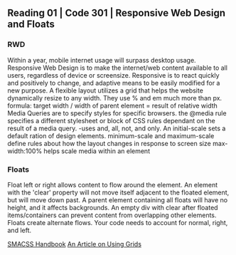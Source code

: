 ## Reading 01 | Code 301 | Responsive Web Design and Floats

### RWD
Within a year, mobile internet usage will surpass desktop usage.
Responsive Web Design is to make the internet/web content available to 
all users, regardless of device or screensize. 
Responsive is to react quickly and positively to change, and adaptive means to
be easily modified for a new purpose.
A flexible layout utilizes a grid that helps the website dynamically resize to
any width. They use % and em much more than px.
formula: target width / width of parent element = result of relative width
Media Queries are to specify styles for specific browsers.
the @media rule specifies a different stylesheet or block of CSS rules dependant on the result of a media query. -uses and, all, not, and only.
An initial-scale sets a default ration of design elements.  minimum-scale and maximum-scale define rules about how the layout changes in response to screen size
max-width:100% helps scale media within an element

### Floats
Float left  or right allows content to flow around the element.
An element with the 'clear' property will not move itself adjacent to the floated element, but will move down past.
A parent element containing all floats will have no height, and it affects backgrounds.
An empty div with clear after floated items/containers can prevent content from overlapping other elements.
Floats create alternate flows. Your code needs to account for normal, right, and left.


[SMACSS Handbook](smacss.com)
[An Article on Using Grids](https://css-tricks.com/dont-overthink-it-grids/)

